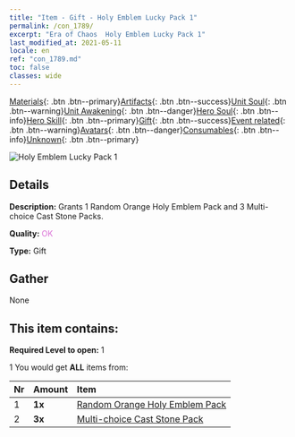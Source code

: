 ```yaml
---
title: "Item - Gift - Holy Emblem Lucky Pack 1"
permalink: /con_1789/
excerpt: "Era of Chaos  Holy Emblem Lucky Pack 1"
last_modified_at: 2021-05-11
locale: en
ref: "con_1789.md"
toc: false
classes: wide
---
```

 [Materials](/Items/){: .btn .btn--primary}[Artifacts](/Items/Artifacts/){: .btn .btn--success}[Unit Soul](/Items/UnitSoul/){: .btn .btn--warning}[Unit Awakening](/Items/UnitAwakening/){: .btn .btn--danger}[Hero Soul](/Items/HeroSoul/){: .btn .btn--info}[Hero Skill](/Items/HeroSkill/){: .btn .btn--primary}[Gift](/Items/Gift/){: .btn .btn--success}[Event related](/Items/Events/){: .btn .btn--warning}[Avatars](/Items/Avatars/){: .btn .btn--danger}[Consumables](/Items/Consumables/){: .btn .btn--info}[Unknown](/Items/Unknown/){: .btn .btn--primary}

 ![Holy Emblem Lucky Pack 1](/images/t/i_907411.png)

## Details
 **Description:** Grants 1 Random Orange Holy Emblem Pack and 3 Multi-choice Cast Stone Packs.

 **Quality:** <span style="color: #DA70D6">OK</span>

 **Type:** Gift

## Gather

  None

## This item contains:

 **Required Level to open:** 1

 1 You would get **ALL** items  from:

  | Nr | Amount |     Item    |
  |:---|:-------|:------------|
  | 1 |  **1x** | [Random Orange Holy Emblem Pack](/Items/con_1794/) |  | 
  | 2 |  **3x** | [Multi-choice Cast Stone Pack](/Items/con_1480/) |  | 
